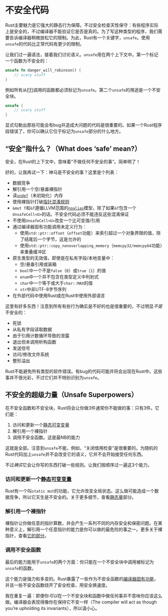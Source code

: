 # 不安全代码
Rust主要魅力是它强大的静态行为保障。不过安全检查天性保守：有些程序实际上是安全的，不过编译器不能验证它是否是真的。为了写这种类型的程序，我们需要告诉编译器稍微放松它的限制。为此，Rust有一个关键字，`unsafe`。使用`unsafe`的代码比正常代码有更少的限制。

让我们过一遍语法，接着我们讨论语义。`unsafe`用在两个上下文中。第一个标记一个函数为不安全的：

```rust
unsafe fn danger_will_robinson() {
    // scary stuff 
}
```

例如所有从[FFI](http://doc.rust-lang.org/nightly/book/ffi.html)调用的函数都必须标记为`unsafe`。第二个`unsafe`的用途是一个不安全块。

```rust
unsafe {
    // scary stuff
}
```

显式勾勒出那些可能会有bug并造成大问题的代码是很重要的。如果一个Rust程序段错误了，你可以确认它位于标记为`unsafe`部分的什么地方。

## “安全”指什么？（What does ‘safe’ mean?）
安全，在Rust的上下文中，意味着“不做任何不安全的事”。简单明了！

好的，让我再试一下：神马是不安全的事？这里是个列表：

* 数据竞争
* 解引用一个空/悬垂裸指针
* 读[`undef`](http://llvm.org/docs/LangRef.html#undefined-values)（未初始化）内存
* 使用裸指针打破[指针混淆规则](http://llvm.org/docs/LangRef.html#pointer-aliasing-rules)
* `&mut T`和`&T`遵循LLVM范围的[`noalias`](http://llvm.org/docs/LangRef.html#noalias)模型，除了如果`&T`包含一个`UnsafeCell<U>`的话。不安全代码必须不能违反这些混淆保证
* 不使用`UnsafeCell<U>`改变一个比可变值/引用
* 通过编译器固有功能调用未定义行为：
  * 使用`std::ptr::offset`（`offset`功能）来索引超过一个对象界限的值，除了结尾后一个字节，这是允许的
  * 使用`std::ptr::copy_nonoverlapping_memory`（`memcpy32/memcpy64`功能）来重叠缓冲区
* 原生类型的无效值，即使是在私有字段/本地变量中：
  * 空/悬垂引用或装箱
  * `bool`中一个不是`false`（`0`）或`true`（`1`）的值
  * `enum`中一个并不包含在类型定义中判别式
  * `char`中一个等于或大于`char::MAX`的值
  * `str`中非UTF-8字节序列
* 在外部代码中使用Rust或在Rust中使用外部语言

这里有好多东西！注意到所有有些行为确实是不好的也是很重要的，不过明显*不是*不安全的：

* 死锁
* 从私有字段读取数据
* 由于引用计数循环导致的泄露
* 退出但未调用析构函数
* 发送信号
* 访问/修改文件系统
* 整形溢出

Rust不能避免所有类型的软件错误。有bug的代码可能并将会出现在Rust中。这些事并不很光彩，不过它们并不特别识别为`unsafe`。

## 不安全的超级力量（Unsafe Superpowers）
在不安全函数和不安全块，Rust将会让你做3件通常你不能做的事：只有3件。它们是：

1. 访问和更新一个[静态可变变量](http://doc.rust-lang.org/nightly/book/const-and-static.html#static)
2. 解引用一个裸指针
3. 调用不安全函数。这是最NB的能力

这就是全部。注意到`unsafe`不能，例如，“关闭借用检查”是很重要的。为随机的Rust代码加上`unsafe`并不会改变它的语义，它并不会开始接受任何东西。

不过*确实*它会让你写的东西打破一些规则。让我们按顺序过一遍这3个能力。

### 访问和更新一个[静态可变变量](http://doc.rust-lang.org/nightly/book/const-and-static.html#static)
Rust有一个叫`static mut`的功能，它允许改变全局状态。这么做可能造成一个数据竞争，所以它天生是不安全的。关于更多细节，查看[静态量](http://doc.rust-lang.org/nightly/book/const-and-static.html#static)部分。

### 解引用一个裸指针
裸指针让你做任意的指针算数，并会产生一系列不同的内存安全和保密问题。在某种意义上，解引用一个任意指针的能力是你可以做的最危险的事之一。更多关于裸指针，查看[它的部分](http://doc.rust-lang.org/nightly/book/raw-pointers.html)。

### 调用不安全函数
最后的能力能用于`unsafe`的两个方面：你只能在一个不安全块中调用被标记为`unsafe`的函数。

这个能力是强力和多变的。Rust暴露了一些作为不安全函数的[编译器固有功能](http://doc.rust-lang.org/nightly/book/intrinsics.html)，并且一些不安全函数绕开了安全检查，用安全换速度。

我在重复一遍：即便你*可以*在一个不安全块和函数中做任何事并不意味你应该这么做。编译器会表现得像你在保持它不变一样（The compiler will act as though you’re upholding its invariants），所以请小心。

